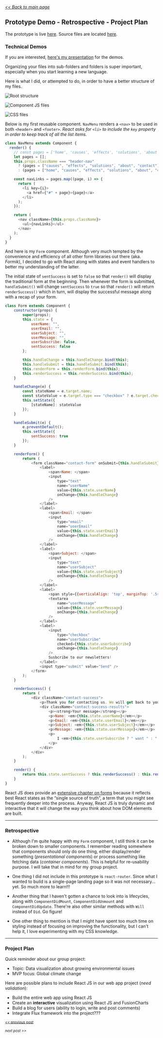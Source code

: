 _[<< Back to main page](https://maggievu.github.io/learning-reactjs/)_

## Prototype Demo - Retrospective - Project Plan

The prototype is live [here](https://maggievu.github.io/react-landing-page/). Source files are located [here](https://github.com/maggievu/learning-reactjs/tree/master/prototype/landing-page/src).

### Technical Demos

If you are interested, [here's my presentation](https://docs.google.com/presentation/d/1zIaucZiD32w8hReMMoo0jZwI5Wt7Capf-R4hXktfj9k/edit?usp=sharing) for the demos.

Organizing your files into sub-folders and folders is super important, especially when you start learning a new language.

Here is what I did, or attempted to do, in order to have a better structure of my files.

![Root structure](../assets/images/week-10-08/tree.png "Root structure")

![Component JS files](../assets/images/week-10-08/components-containers.png "Component JS files")

![CSS files](../assets/images/week-10-08/css.png "CSS files")

Below is my first reusable component. ```NavMenu``` renders a ```<nav>``` to be used in both ```<header>``` and ```<footer>```.
*React asks for ```<li>``` to include the ```key``` property in order to keep track of all the list items.*

```js
class NavMenu extends Component {
  render() {
    // const pages = ['home', 'causes', 'effects', 'solutions', 'about', 'contact'];
    let pages = [];
    this.props.className === "header-nav"
      ? (pages = ["causes", "effects", "solutions", "about", "contact"])
      : (pages = ["home", "causes", "effects", "solutions", "about", "contact"]);

    const navLinks = pages.map((page, i) => {
      return (
        <li key={i}>
          <a href={"#" + page}>{page}</a>
        </li>
      );
    });

    return (
      <nav className={this.props.className}>
        <ul>{navLinks}</ul>
      </nav>
    );
  }
}
```

And here is my ```Form``` component. Although very much tempted by the convenience and efficiency of all other form libraries out there (aka. *Formik*), I decided to go with React along with states and event handlers to better my understanding of the latter.

The initial state of ```sentSuccess``` is set to ```false``` so that ```render()``` will display the traditional form at the beginning. Then whenever the form is submitted, ```handleSubmit()``` will change ```sentSuccess``` to ```true``` so that ```render()``` will return ```renderSuccess()``` which in turn, will display the successful message along with a recap of your form.

```js
class Form extends Component {
    constructor(props) {
        super(props);
        this.state = {
            userName: "",
            userEmail: "",
            userSubject: "",
            userMessage: "",
            userSubscribe: false,
            sentSuccess: false
        };

        this.handleChange = this.handleChange.bind(this);
        this.handleSubmit = this.handleSubmit.bind(this);
        this.renderForm = this.renderForm.bind(this);
        this.renderSuccess = this.renderSuccess.bind(this);
    }

    handleChange(e) {
        const stateName = e.target.name;
        const stateValue = e.target.type === "checkbox" ? e.target.checked : e.target.value;
        this.setState({
            [stateName]: stateValue
        });
    }

    handleSubmit(e) {
        e.preventDefault();
        this.setState({
            sentSuccess: true
        });
    }

    renderForm() {
        return (
            <form className="contact-form" onSubmit={this.handleSubmit}>
                <label>
                    <span>Name: </span>
                    <input
                        type="text"
                        name="userName"
                        value={this.state.userName}
                        onChange={this.handleChange}
                    />
                </label>
                <label>
                    <span>Email: </span>
                    <input
                        type="email"
                        name="userEmail"
                        value={this.state.userEmail}
                        onChange={this.handleChange}
                    />
                </label>
                <label>
                    <span>Subject: </span>
                    <input
                        type="text"
                        name="userSubject"
                        value={this.state.userSubject}
                        onChange={this.handleChange}
                    />
                </label>
                <label>
                    <span style={{verticalAlign: 'top', marginTop: '.5rem'}}>Message: </span>
                    <textarea
                        name="userMessage"
                        value={this.state.userMessage}
                        onChange={this.handleChange}
                    />
                </label>
                <label>
                    <input
                        type="checkbox"
                        name="userSubscribe"
                        checked={this.state.userSubscribe}
                        onChange={this.handleChange}
                    />
                    Susbcribe to our newsletters!
                </label>
                <input type="submit" value="Send" />
            </form>
        );
    }

    renderSuccess() {
        return (
            <div className="contact-success">
                <p>Thank you for contacting us. We will get back to you within 5 days.</p>
                <div className="contact-success-results">
                    <p><strong>Your message</strong></p>
                    <p>Name: <em>{this.state.userName}</em></p>
                    <p>Email: <em>{this.state.userEmail}</em></p>
                    <p>Subject: <em>{this.state.userSubject}</em></p>
                    <p>Message: <em>{this.state.userMessage}</em></p>
                    <p>
                        I <em>{this.state.userSubscribe ? " want " : " do not want "}</em> to susbcribe to GlobalStats newsletters.
                    </p>
                </div>
            </div>
        );
    }

    render() {
        return this.state.sentSuccess ? this.renderSuccess() : this.renderForm();
    }
}
```

React JS does provide an [extensive chapter on forms](https://reactjs.org/docs/forms.html) because it reflects best React states as the “single source of truth”, a term that you might see frequently deeper into the process. Anyway, React JS is truly dynamic and interactive that it will change the way you think about how DOM elements are built.

<hr>

### Retrospective

- Although I'm quite happy with my ```Form``` component, I still think it can be broken down to smaller components. I remember reading somewhere that components should only do one thing, either display/render something (*presentational components*) or process something like fetching data (*container components*). This is helpful for re-usability purpose. I will take that in mind for my group project.

- One thing I did not include in this prototype is ```react-router```. Since what I wanted to build is a single-page landing page so it was not necessary... yet. So much more to learn!!!

- Another thing that I haven't gotten a chance to look into is lifecycles, along with ```ComponentDidMount```, ```ComponentDidUnmount``` and ```ComponentDidUpdate```. There're also other similar methods with ```Will``` instead of ```Did```. Go figure!

- One other thing to mention is that I might have spent too much time on styling instead of focusing on improving the functionality, but I can't help it, I love experimenting with my CSS knowledge.

<hr>

### Project Plan

Quick reminder about our group project:
- Topic: Data visualization about growing environmental issues
- MVP focus: Global climate change

Here are possible plans to include React JS in our web app project (*need validation*):

- Build the entire web app using React JS
- Create an **interactive** visualization using React JS and FusionCharts
- Build a blog for users (ability to login, write and post comments)
- Integrate Flux framework into the project???


_<sub>[<< previous post](week-10-01)</sub>_

_<sub>next post >>[](week-10-15)</sub>_
